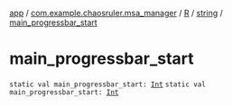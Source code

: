 [app](../../../index.md) / [com.example.chaosruler.msa_manager](../../index.md) / [R](../index.md) / [string](index.md) / [main_progressbar_start](.)

# main_progressbar_start

`static val main_progressbar_start: `[`Int`](https://kotlinlang.org/api/latest/jvm/stdlib/kotlin/-int/index.html)
`static val main_progressbar_start: `[`Int`](https://kotlinlang.org/api/latest/jvm/stdlib/kotlin/-int/index.html)